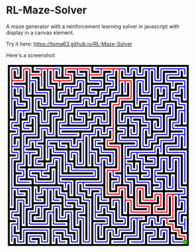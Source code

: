 # RL-Maze-Solver
A maze generator with a reinforcement learning solver in javascript with display in a canvas element.

Try it here: https://toma63.github.io/RL-Maze-Solver

Here's a screenshot:

![screenshot of a maze solution](./mazeScreenshot.png)



